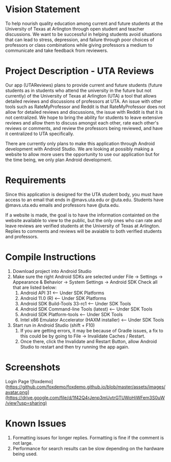 # Vision Statement
To help nourish quality education among current and future students at the University of Texas at Arlington through open student and teacher discussions. We want to be successful in helping students avoid situations that can lead to stress, depression, and failure through poor choices of professors or class combinations while giving professors a medium to communicate and take feedback from reviewers.

# Project Description - UTA Reviews
Our app (UTAReviews) plans to provide current and future students (future students as in students who attend the university in the future but not currently) of the University of Texas at Arlington (UTA) a tool that allows detailed reviews and discussions of professors at UTA. An issue with other tools such as RateMyProfessor and Reddit is that RateMyProfessor does not allow for detailed reviews and discussions, the issue with Reddit is that it is not centralized. We hope to bring the ability for students to leave extensive reviews and allow them to discuss amongst each other, rate each other's reviews or comments, and review the professors being reviewed, and have it centralized to UTA specifically.

There are currently only plans to make this application through Android development with Android Studio. We are looking at possibly making a website to allow more users the opportunity to use our application but for the time being, we only plan Android development.

# Requirements
Since this application is designed for the UTA student body, you must have access to an email that ends in @mavs.uta.edu or @uta.edu. Students have @mavs.uta.edu emails and professors have @uta.edu.

If a website is made, the goal is to have the information containted on the website available to view to the public, but the only ones who can rate and leave reviews are verified students at the University of Texas at Arlington. Replies to comments and reviews will be avaiable to both verified students and professors.

# Compile Instructions
1. Download project into Android Studio
2. Make sure the right Android SDKs are selected under File -> Settings -> Appearance & Behavior -> System Settings -> Android SDK
   Check all that are listed below:
   1. Android API 31                                  <-- Under SDK Platforms
   2. Android 11.0 (R)                                <-- Under SDK Platforms
   3. Android SDK Build-Tools 33-rc1                  <-- Under SDK Tools
   4. Android SDK Command-line Tools (latest)         <-- Under SDK Tools
   5. Android SDK Platform-tools                      <-- Under SDK Tools
   6. Intel x86 Emulator Accelerator (HAXM installer) <-- Under SDK Tools
3. Start run in Android Studio (shift + F10)
   1. If you are getting errors, it may be because of Gradle issues, a fix to this could be by going to File -> Invalidate Caches / Restart.
   2. Once there, click the Invalidate and Restart Button, allow Android Studio to restart and then try running the app again.

# Screenshots
Login Page
![foxdemo](https://github.com/foxdemo/foxdemo.github.io/blob/master/assets/images/avatar.png](https://drive.google.com/file/d/1f42Q4rJenp3mUvtrGTUWoHiWFem3S0uW/view?usp=sharing)

# Known Issues
1. Formatting issues for longer replies. Formatting is fine if the comment is not large.
2. Performance for search results can be slow depending on the hardware being used.
